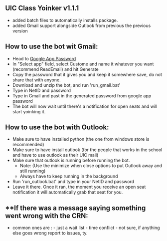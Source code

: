 ## **UIC Class Yoinker v1.1.1**

-  added batch files to automatically installs package.
-  added Gmail support alongside Outlook from previous the previous version

## **How to use the bot wit Gmail:**

-  Head to [Google App Password](https://myaccount.google.com/apppasswords)
-   In "Select app" field, select Custome and name it whatever you want (recommend ReadEmail) and hit Generate
-   Copy the password that it gives you and keep it somewhere save, do not share that with anyone.
-   Download and unzip the bot, and run 'run_gmail.bat'
-   Type in NetID and password
-   Type in Gmail and past in the generated password from google app password
-   The bot will now wait until there's a notification for open seats and will start yoinking it.

## **How to use the bot with Outlook:**
-  Make sure to have installed python (the one from windows store is recommended)
-  Make sure to have install outlook (for the people that works in the school and have to use outlook as their UIC mail)
-  Make sure that outlook is running before running the bot. 
    -  Note: (Use the minimize when close options to put Outlook away and still running)
    -  Always have to keep running in the background
-  Run 'run_outlook.bat' and type in your NetID and password
-  Leave it there. Once it ran, the moment you receive an open seat notification it will automatically grab that seat for you.
## **If there was a message saying something went wrong with the CRN: 
-  common ones are : 
        - just a wait list
        - time conflict
        - not sure, if anything else goes wrong report to issues, ty.  
